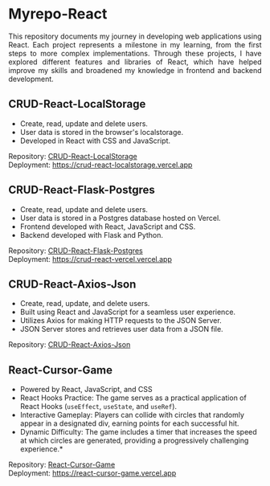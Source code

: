 # Myrepo-React
<p align="justify"> This repository documents my journey in developing web applications using React. Each project represents a milestone in my learning, from the first steps to more complex implementations. Through these projects, I have explored different features and libraries of React, which have helped improve my skills and broadened my knowledge in frontend and backend development.</p>

## CRUD-React-LocalStorage
* Create, read, update and delete users.
* User data is stored in the browser's localstorage.
* Developed in React with CSS and JavaScript.

Repository: [CRUD-React-LocalStorage](https://github.com/Girouetten21/CRUD-React-LocalStorage/)  
Deployment: https://crud-react-localstorage.vercel.app  

## CRUD-React-Flask-Postgres
* Create, read, update and delete users.
* User data is stored in a Postgres database hosted on Vercel.
* Frontend developed with React, JavaScript and CSS.
* Backend developed with Flask and Python.

Repository: [CRUD-React-Flask-Postgres](https://github.com/Girouetten21/CRUD-React-Flask-Postgres/)  
Deployment: https://crud-react-vercel.vercel.app  

## CRUD-React-Axios-Json

* Create, read, update, and delete users.
* Built using React and JavaScript for a seamless user experience.
* Utilizes Axios for making HTTP requests to the JSON Server.
* JSON Server stores and retrieves user data from a JSON file.

Repository: [CRUD-React-Axios-Json](https://github.com/Girouetten21/CRUD-React-Axios-Json/)  

## React-Cursor-Game
* Powered by React, JavaScript, and CSS
* React Hooks Practice: The game serves as a practical application of React Hooks (`useEffect`, `useState`, and `useRef`).
* Interactive Gameplay: Players can collide with circles that randomly appear in a designated div, earning points for each successful hit.
* Dynamic Difficulty: The game includes a timer that increases the speed at which circles are generated, providing a progressively challenging experience.*

Repository: [React-Cursor-Game](https://github.com/Girouetten21/React-Cursor-Game/)  
Deployment: https://react-cursor-game.vercel.app  
